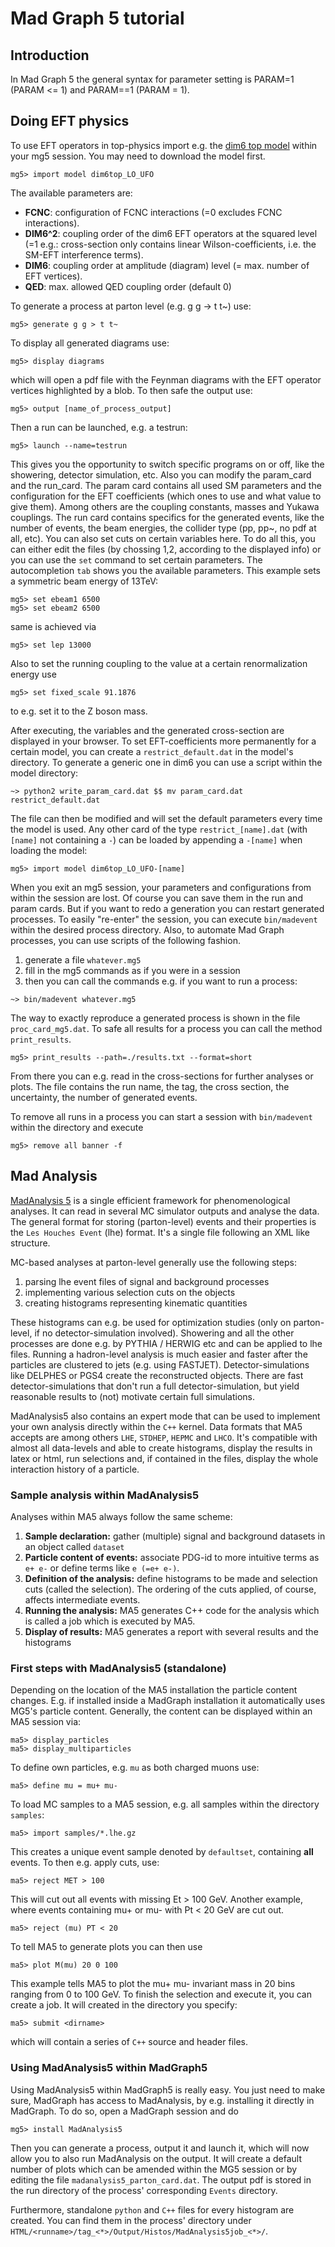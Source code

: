 # Mad Graph 5 tutorial

## Introduction
In Mad Graph 5 the general syntax for parameter setting is PARAM=1 (PARAM <= 1) and PARAM==1 (PARAM = 1).

## Doing EFT physics

To use EFT operators in top-physics import e.g. the [dim6 top model](https://feynrules.irmp.ucl.ac.be/wiki/dim6top) within your mg5 session. You may need
to download the model first.

```
mg5> import model dim6top_LO_UFO
```

The available parameters are:
* **FCNC**: configuration of FCNC interactions (=0 excludes FCNC interactions).
* **DIM6^2**: coupling order of the dim6 EFT operators at the squared level (=1 e.g.: cross-section only
contains linear Wilson-coefficients, i.e. the SM-EFT interference terms).
* **DIM6**: coupling order at amplitude (diagram) level (= max. number of EFT vertices).
* **QED**: max. allowed QED coupling order (default 0)

To generate a process at parton level (e.g. g g -> t t~) use:

```
mg5> generate g g > t t~
```

To display all generated diagrams use:

```
mg5> display diagrams
```

which will open a pdf file with the Feynman diagrams with the EFT operator vertices highlighted by a blob.
To then safe the output use:

```
mg5> output [name_of_process_output]
```

Then a run can be launched, e.g. a testrun:

```
mg5> launch --name=testrun
```

This gives you the opportunity to switch specific programs on or off, like the showering, detector
simulation, etc. Also you can modify the param_card and the run_card. The param card contains all
used SM parameters and the configuration for the EFT coefficients (which ones to use and what value to give
them). Among others are the coupling constants, masses and Yukawa couplings.
The run card contains specifics for the generated events, like the number of events, the beam energies, the
collider type (pp, pp~, no pdf at all, etc). You can also set cuts on certain variables here. To do all this,
you can either edit the files (by chossing 1,2, according to the displayed info) or you can use the `set`
command to set certain parameters. The autocompletion `tab` shows you the available parameters. This example
sets a symmetric beam energy of 13TeV:

```
mg5> set ebeam1 6500
mg5> set ebeam2 6500
```
same is achieved via
```
mg5> set lep 13000
```

Also to set the running coupling to the value at a certain renormalization energy use

```
mg5> set fixed_scale 91.1876
```

to e.g. set it to the Z boson mass.

After executing, the variables and the generated cross-section are displayed in your browser. To set
EFT-coefficients more permanently for a certain model, you can create a `restrict_default.dat` in the
model's directory. To generate a generic one in dim6 you can use a script within the model directory:

```
~> python2 write_param_card.dat $$ mv param_card.dat restrict_default.dat
```

The file can then be modified and will set the default parameters every time the model is used. Any other
card of the type `restrict_[name].dat` (with `[name]` not containing a `-`) can be loaded by appending a `-[name]` when loading the model:

```
mg5> import model dim6top_LO_UFO-[name]
```

When you exit an mg5 session, your parameters and configurations from within the session are lost. Of course
you can save them in the run and param cards. But if you want to redo a generation you can restart generated
processes. To easily "re-enter" the session, you can execute `bin/madevent` within the desired process
directory.
Also, to automate Mad Graph processes, you can use scripts of the following fashion.
1. generate a file `whatever.mg5`
2. fill in the mg5 commands as if you were in a session
3. then you can call the commands e.g. if you want to run a process:

```
~> bin/madevent whatever.mg5
```

The way to exactly reproduce a generated process is shown in the file `proc_card_mg5.dat`.
To safe all results for a process you can call the method `print_results`.

```
mg5> print_results --path=./results.txt --format=short
```

From there you can e.g. read in the cross-sections for further analyses or plots. The file
contains the run name, the tag, the cross section, the uncertainty, the number of
generated events.

To remove all runs in a process you can start a session with `bin/madevent` within the
directory and execute

```
mg5> remove all banner -f
```

## Mad Analysis

[MadAnalysis 5](https://www.sciencedirect.com/science/article/pii/S0010465512002950) is a
single efficient framework for phenomenological analyses. It can read in several MC
simulator outputs and analyse the data. The general format for storing (parton-level)
events and their properties is the `Les Houches Event` (lhe) format. It's a single
file following an XML like structure.

MC-based analyses at parton-level generally use the following steps:
1. parsing lhe event files of signal and background processes
2. implementing various selection cuts on the objects
3. creating histograms representing kinematic quantities

These histograms can e.g. be used for optimization studies (only on parton-level, if no
detector-simulation involved). Showering and all the other processes are done e.g. by
PYTHIA / HERWIG etc and can be applied to lhe files.
Running a hadron-level analysis is much easier and faster after the particles are
clustered to jets (e.g. using FASTJET). Detector-simulations like DELPHES or PGS4 create
the reconstructed objects. There are fast detector-simulations that don't run a full
detector-simulation, but yield reasonable results to (not) motivate certain full
simulations.

MadAnalysis5 also contains an expert mode that can be used to implement your own
analysis directly within the `C++` kernel. Data formats that MA5 accepts are among
others `LHE`, `STDHEP`, `HEPMC` and `LHCO`. It's compatible with almost all data-levels
and able to create histograms, display the results in latex or html, run selections and,
if contained in the files, display the whole interaction history of a particle.

### Sample analysis within MadAnalysis5

Analyses within MA5 always follow the same scheme:
1. **Sample declaration:** gather (multiple) signal and background datasets in an object called `dataset`
2. **Particle content of events:** associate PDG-id to more intuitive terms as `e+ e-` or define terms like `e (=e+ e-)`.
3. **Definition of the analysis:** define histograms to be made and selection cuts (called the selection). The ordering of the cuts applied, of course, affects intermediate events.
4. **Running the analysis:** MA5 generates C++ code for the analysis which is called a job which is executed by MA5.
5. **Display of results:** MA5 generates a report with several results and the histograms

### First steps with MadAnalysis5 (standalone)

Depending on the location of the MA5 installation the particle content changes. E.g. if
installed inside a MadGraph installation it automatically uses MG5's particle content.
Generally, the content can be displayed within an MA5 session via:

```
ma5> display_particles
ma5> display_multiparticles
```

To define own particles, e.g. `mu` as both charged muons use:

```
ma5> define mu = mu+ mu-
```

To load MC samples to a MA5 session, e.g. all samples within the directory `samples`:

```
ma5> import samples/*.lhe.gz
```

This creates a unique event sample denoted by `defaultset`, containing **all** events.
To then e.g. apply cuts, use:

```
ma5> reject MET > 100
```

This will cut out all events with missing Et > 100 GeV. Another example, where
events containing mu+ or mu- with Pt < 20 GeV are cut out.


```
ma5> reject (mu) PT < 20
```

To tell MA5 to generate plots you can then use

```
ma5> plot M(mu) 20 0 100
```

This example tells MA5 to plot the mu+ mu- invariant mass in 20 bins ranging
from 0 to 100 GeV. To finish the selection and execute it, you can create a job.
It will created in the directory you specify:

```
ma5> submit <dirname>
```

which will contain a series of `C++` source and header files.

### Using MadAnalysis5 within MadGraph5

Using MadAnalysis5 within MadGraph5 is really easy. You just need to make sure, MadGraph
has access to MadAnalysis, by e.g. installing it directly in MadGraph. To do so, open a
MadGraph session and do

```
mg5> install MadAnalysis5
```

Then you can generate a process, output it and launch it, which will now allow you to
also run MadAnalysis on the output. It will create a default number of plots which can be
amended within the MG5 session or by editing the file `madanalysis5_parton_card.dat`. The
output pdf is stored in the run directory of the process' corresponding `Events`
directory.

Furthermore, standalone `python` and `C++` files for every histogram are created. You
can find them in the process' directory under `HTML/<runname>/tag_<*>/Output/Histos/MadAnalysis5job_<*>/`.

